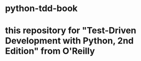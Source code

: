 # python-tdd-book
# this repository for "Test-Driven Development with Python, 2nd Edition" from O'Reilly
